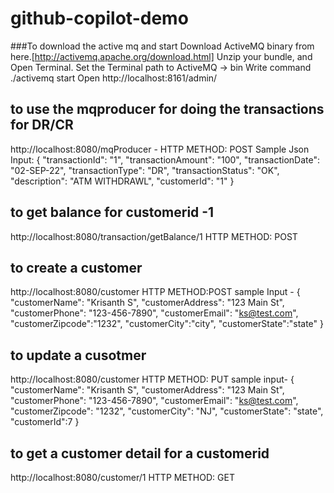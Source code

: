 # github-copilot-demo

###To download the active mq and start
Download ActiveMQ binary from here.[http://activemq.apache.org/download.html]
Unzip your bundle, and Open Terminal.
Set the Terminal path to ActiveMQ -> bin
Write command ./activemq start
Open http://localhost:8161/admin/ 

## to use the mqproducer for doing the transactions for DR/CR
http://localhost:8080/mqProducer - 
HTTP METHOD: POST
Sample Json Input:
{
  "transactionId": "1",
  "transactionAmount": "100",
  "transactionDate": "02-SEP-22",
  "transactionType": "DR",
  "transactionStatus": "OK",
  "description": "ATM WITHDRAWL",
  "customerId": "1"
}

## to get balance for customerid -1
http://localhost:8080/transaction/getBalance/1 
HTTP METHOD: POST

## to create a customer
http://localhost:8080/customer
HTTP METHOD:POST
sample Input -
{
  "customerName": "Krisanth S",
  "customerAddress": "123 Main St",
  "customerPhone": "123-456-7890",
  "customerEmail": "ks@test.com",
  "customerZipcode":"1232",
  "customerCity":"city",
  "customerState":"state"
}

## to update a cusotmer
http://localhost:8080/customer
HTTP METHOD: PUT
sample input-
{
  "customerName": "Krisanth S",
  "customerAddress": "123 Main St",
  "customerPhone": "123-456-7890",
  "customerEmail": "ks@test.com",
  "customerZipcode": "1232",
  "customerCity": "NJ",
  "customerState": "state",
  "customerId":7
}
## to get a customer detail for a customerid
http://localhost:8080/customer/1
HTTP METHOD: GET



